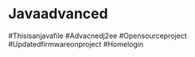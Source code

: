 # Javaadvanced
#Thisisanjavafile
#Advacnedj2ee
#Opensourceproject
#Updatedfirmwareonproject
#Homelogin
